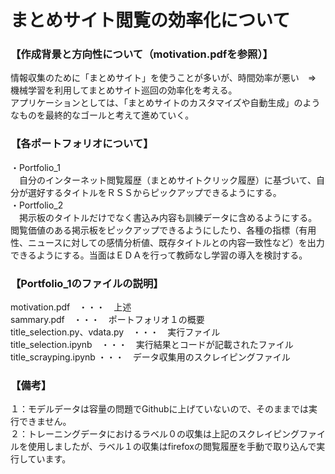 # まとめサイト閲覧の効率化について

### 【作成背景と方向性について（motivation.pdfを参照）】
  情報収集のために「まとめサイト」を使うことが多いが、時間効率が悪い　⇒　機械学習を利用してまとめサイト巡回の効率化を考える。  
  アプリケーションとしては、「まとめサイトのカスタマイズや自動生成」のようなものを最終的なゴールと考えて進めていく。  
### 【各ポートフォリオについて】
・Portfolio_1  
　自分のインターネット閲覧履歴（まとめサイトクリック履歴）に基づいて、自分が選好するタイトルをＲＳＳからピックアップできるようにする。  
・Portfolio_2  
　掲示板のタイトルだけでなく書込み内容も訓練データに含めるようにする。閲覧価値のある掲示板をピックアップできるようにしたり、各種の指標（有用性、ニュースに対しての感情分析値、既存タイトルとの内容一致性など）を出力できるようにする。当面はＥＤＡを行って教師なし学習の導入を検討する。
　
### 【Portfolio_1のファイルの説明】
motivation.pdf　・・・　上述  
sammary.pdf　・・・　ポートフォリオ１の概要  
title_selection.py、vdata.py　・・・　実行ファイル  
title_selection.ipynb　・・・　実行結果とコードが記載されたファイル    
title_scrayping.ipynb  ・・・　データ収集用のスクレイピングファイル  

###  【備考】
１：モデルデータは容量の問題でGithubに上げていないので、そのままでは実行できません。  
２：トレーニングデータにおけるラベル０の収集は上記のスクレイピングファイルを使用しましたが、ラベル１の収集はfirefoxの閲覧履歴を手動で取り込んで実行しています。
